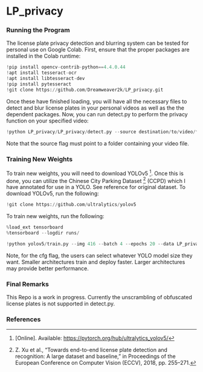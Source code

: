 # LP_privacy
### Running the Program
The license plate privacy detection and blurring system can be tested for personal use on Google Colab. First, ensure that the proper packages are installed in the Colab runtime:
``` python 
!pip install opencv-contrib-python==4.4.0.44
!apt install tesseract-ocr
!apt install libtesseract-dev
!pip install pytesseract
!git clone https://github.com/Dreamweaver2k/LP_privacy.git 
```

Once these have finished loading, you will have all the necessary files to detect and blur license plates in your personal videos as well as the the dependent packages. Now, you can run detect.py to perform the privacy function on your specified video:
``` python
!python LP_privacy/LP_privacy/detect.py --source destination/to/video/folder --weights LP_privacy/LP_privacy/weights/best.pt  --conf-thres .2 
```
Note that the source flag must point to a folder containing your video file.

### Training New Weights
To train new weights, you will need to download YOLOv5 [^2]. Once this is done, you can utilize the Chinese City Parking Dataset [^1] (CCPD) which I have annotated for use in a YOLO. See reference for original dataset. 
To download YOLOv5, run the following:
``` python 
!git clone https://github.com/ultralytics/yolov5
```
To train new weights, run the following:
``` python
%load_ext tensorboard
%tensorboard --logdir runs/

!python yolov5/train.py --img 416 --batch 4 --epochs 20 --data LP_privacy/LP_privacy/training_data/data.yaml --cfg yolov5/models/yolov5l.yaml --name lpmodel
```

Note, for the cfg flag, the users can select whatever YOLO model size they want. Smaller architectures train and deploy faster. Larger architectures may provide better performance.

### Final Remarks
This Repo is a work in progress. Currently the unscrambling of obfuscated license plates is not supported in detect.py.

### References
[^1]: Z. Xu et al., “Towards end-to-end license plate detection and recognition: A large dataset and baseline,” in
Proceedings of the European Conference on Computer Vision (ECCV), 2018, pp. 255–271.
[^2]: [Online]. Available: https://pytorch.org/hub/ultralytics_yolov5/
